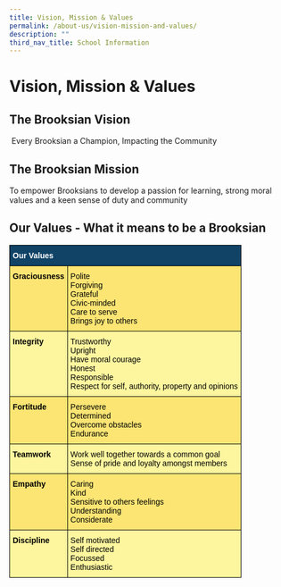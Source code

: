 ```yaml
---
title: Vision, Mission & Values
permalink: /about-us/vision-mission-and-values/
description: ""
third_nav_title: School Information
---
```



Vision, Mission & Values
========================

The Brooksian Vision
--------------------

 Every Brooksian a Champion, Impacting the Community

The Brooksian Mission
---------------------

To empower Brooksians to develop a passion for learning, strong moral values and a keen sense of duty and community

Our Values - What it means to be a Brooksian 
---------------------------------------------

<style type="text/css">
.tg  {border-collapse:collapse;border-spacing:0;}
.tg td{border-color:black;border-style:solid;border-width:1px;font-family:Arial, sans-serif;font-size:14px;
  overflow:hidden;padding:10px 5px;word-break:normal;}
.tg th{border-color:black;border-style:solid;border-width:1px;font-family:Arial, sans-serif;font-size:14px;
  font-weight:normal;overflow:hidden;padding:10px 5px;word-break:normal;}
.tg .tg-auud{background-color:#FDF69E;color:#505050;text-align:left;vertical-align:top}
.tg .tg-1z39{background-color:#FCE573;color:#505050;font-weight:bold;text-align:left;vertical-align:top}
.tg .tg-un07{background-color:#104366;color:#FFF;font-weight:bold;text-align:left;vertical-align:top}
.tg .tg-hoi2{background-color:#FCE573;color:#505050;text-align:left;vertical-align:top}
.tg .tg-9jjg{background-color:#FDF69E;color:#505050;font-weight:bold;text-align:left;vertical-align:top}
</style>
<table class="tg">
<thead>
  <tr>
    <th class="tg-un07" colspan="2"><span style="color:#FFF">Our Values</span></th>
  </tr>
</thead>
<tbody>
  <tr>
    <td class="tg-1z39"><span style="color:#000">Graciousness</span></td>
    <td class="tg-hoi2"><span style="color:#000">Polite</span><br><span style="color:#000">Forgiving</span><br><span style="color:#000">Grateful</span><br><span style="color:#000">Civic-minded</span><br><span style="color:#000">Care to serve</span><br><span style="color:#000">Brings joy to others</span></td>
  </tr>
  <tr>
    <td class="tg-9jjg"><span style="color:#000">Integrity</span></td>
    <td class="tg-auud"><span style="color:#000">Trustworthy</span><br><span style="color:#000">Upright</span><br><span style="color:#000">Have moral courage</span><br><span style="color:#000">Honest</span><br><span style="color:#000">Responsible</span><br><span style="color:#000">Respect for self, authority, property and opinions</span></td>
  </tr>
  <tr>
    <td class="tg-1z39"><span style="color:#000">Fortitude</span></td>
    <td class="tg-hoi2"><span style="color:#000">Persevere</span><br><span style="color:#000">Determined</span><br><span style="color:#000">Overcome obstacles</span><br><span style="color:#000">Endurance</span></td>
  </tr>
  <tr>
    <td class="tg-9jjg"><span style="color:#000">Teamwork</span></td>
    <td class="tg-auud"><span style="color:#000">Work well together towards a common goal</span><br><span style="color:#000">Sense of pride and loyalty amongst members</span></td>
  </tr>
  <tr>
    <td class="tg-1z39"><span style="color:#000">Empathy</span></td>
    <td class="tg-hoi2"><span style="color:#000">Caring</span><br><span style="color:#000">Kind</span><br><span style="color:#000">Sensitive to others feelings</span><br><span style="color:#000">Understanding</span><br><span style="color:#000">Considerate</span></td>
  </tr>
  <tr>
    <td class="tg-9jjg"><span style="color:#000">Discipline</span></td>
    <td class="tg-auud"><span style="color:#000">Self motivated</span><br><span style="color:#000">Self directed</span><br><span style="color:#000">Focussed</span><br><span style="color:#000">Enthusiastic</span></td>
  </tr>
</tbody>
</table>